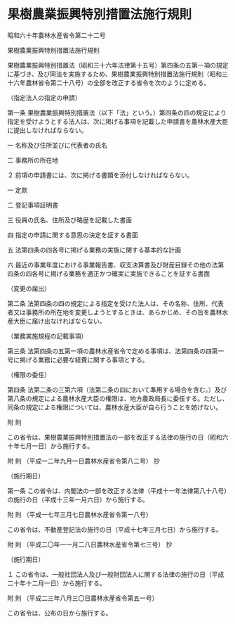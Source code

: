 # 果樹農業振興特別措置法施行規則

昭和六十年農林水産省令第二十二号

果樹農業振興特別措置法施行規則

果樹農業振興特別措置法（昭和三十六年法律第十五号）第四条の五第一項の規定に基づき、及び同法を実施するため、果樹農業振興特別措置法施行規則（昭和三十六年農林省令第二十八号）の全部を改正する省令を次のように定める。

（指定法人の指定の申請）

第一条 果樹農業振興特別措置法（以下「法」という。）第四条の四の規定により指定を受けようとする法人は、次に掲げる事項を記載した申請書を農林水産大臣に提出しなければならない。

一 名称及び住所並びに代表者の氏名

二 事務所の所在地

２ 前項の申請書には、次に掲げる書類を添付しなければならない。

一 定款

二 登記事項証明書

三 役員の氏名、住所及び略歴を記載した書面

四 指定の申請に関する意思の決定を証する書面

五 法第四条の四各号に掲げる業務の実施に関する基本的な計画

六 最近の事業年度における事業報告書、収支決算書及び財産目録その他の法第四条の四各号に掲げる業務を適正かつ確実に実施できることを証する書面

（変更の届出）

第二条 法第四条の四の規定による指定を受けた法人は、その名称、住所、代表者又は事務所の所在地を変更しようとするときは、あらかじめ、その旨を農林水産大臣に届け出なければならない。

（業務実施規程の記載事項）

第三条 法第四条の五第一項の農林水産省令で定める事項は、法第四条の四第一号に掲げる業務に必要な経費に関する事項とする。

（権限の委任）

第四条 法第二条の三第六項（法第二条の四において準用する場合を含む。）及び第八条の規定による農林水産大臣の権限は、地方農政局長に委任する。ただし、同条の規定による権限については、農林水産大臣が自ら行うことを妨げない。

附 則

この省令は、果樹農業振興特別措置法の一部を改正する法律の施行の日（昭和六十年七月一日）から施行する。

附 則 （平成一二年九月一日農林水産省令第八二号） 抄

（施行期日）

第一条 この省令は、内閣法の一部を改正する法律（平成十一年法律第八十八号）の施行の日（平成十三年一月六日）から施行する。

附 則 （平成一七年三月七日農林水産省令第一八号）

この省令は、不動産登記法の施行の日（平成十七年三月七日）から施行する。

附 則 （平成二〇年一一月二八日農林水産省令第七三号） 抄

（施行期日）

１ この省令は、一般社団法人及び一般財団法人に関する法律の施行の日（平成二十年十二月一日）から施行する。

附 則 （平成二三年八月三〇日農林水産省令第五一号）

この省令は、公布の日から施行する。
